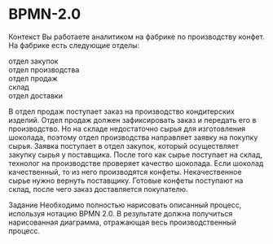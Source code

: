 # BPMN-2.0
Контекст
Вы работаете аналитиком на фабрике по производству конфет.
На фабрике есть следующие отделы:

отдел закупок   
отдел производства   
отдел продаж  
склад  
отдел доставки  

В отдел продаж поступает заказ на производство кондитерских изделий.
Отдел продаж должен зафиксировать заказ и передать его в производство.
Но на складе недостаточно сырья для изготовления шоколада, поэтому отдел производства направляет заявку на покупку сырья.
Заявка поступает в отдел закупок, который осуществляет закупку сырья у поставщика.
После того как сырье поступает на склад, технолог на производстве проверяет качество шоколада.
Если шоколад качественный, то из него производятся конфеты. Некачественное сырье нужно вернуть поставщику.
Готовые конфеты поступают на склад, после чего заказ доставляется покупателю.
 

Задание
Необходимо полностью нарисовать описанный процесс, используя нотацию BPMN 2.0. В результате должна получиться нарисованная диаграмма, отражающая весь производственный процесс.
